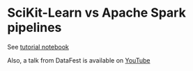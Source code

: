 # SciKit-Learn vs Apache Spark pipelines

See [tutorial notebook](spark-ml-tutorial.ipynb)

Also, a talk from DataFest is available on [YouTube](https://www.youtube.com/watch?v=L6l95Mj-WTg)
